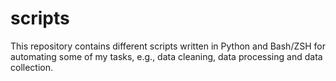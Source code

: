# scripts
This repository contains different scripts written in Python and Bash/ZSH for automating some of my tasks, e.g., data cleaning, data processing and data collection.
